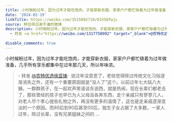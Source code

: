 ```yaml
---
title: 小时候盼过年，因为过年才能吃饱肉，才能穿新衣服，家家户户都忙碌着为过年做准备，几乎所有享乐都集中在过年那几天，所以年味浓。 - 转发 @农特优选徐亚锋:&ens...
date: '2024-02-19'
linkTitle: https://weibo.com/3515092710/O1hSQfwjL
source: 种豆得瓜谢不谦的微博
description: 小时候盼过年，因为过年才能吃饱肉，才能穿新衣服，家家户户都忙碌着为过年做准备，几乎所有享乐都集中在过年那几天，所以年味浓。<br><blockquote>
  - 转发 <a href="https://weibo.com/1317758092" target="_blank">@农特优选徐亚锋</a>: 说过年没意思了，老徐觉得除过传统文化习俗逐渐消失之外，还有一个重要原因就是“没人了”这个。以前过年七大姑八大姨，一群群孩子，在一起欢声笑语谈东说西，就是热闹，现在长辈们都老去了，那些曾经的孩子也早已为人父母且各奔东西，走个亲戚只有寥寥几人，对老人尽个孝心提些礼物之外，再没有更多的温情了，这也是走亲戚逐渐变淡的一个原因。而80后到90后甚至00后，独生子女占据了大多数，一家人过年，除过长辈，没有兄弟姐妹之间的
  ...
disable_comments: true
---
```

小时候盼过年，因为过年才能吃饱肉，才能穿新衣服，家家户户都忙碌着为过年做准备，几乎所有享乐都集中在过年那几天，所以年味浓。<br><blockquote> - 转发 <a href="https://weibo.com/1317758092" target="_blank">@农特优选徐亚锋</a>: 说过年没意思了，老徐觉得除过传统文化习俗逐渐消失之外，还有一个重要原因就是“没人了”这个。以前过年七大姑八大姨，一群群孩子，在一起欢声笑语谈东说西，就是热闹，现在长辈们都老去了，那些曾经的孩子也早已为人父母且各奔东西，走个亲戚只有寥寥几人，对老人尽个孝心提些礼物之外，再没有更多的温情了，这也是走亲戚逐渐变淡的一个原因。而80后到90后甚至00后，独生子女占据了大多数，一家人过年，除过长辈，没有兄弟姐妹之间的 ...